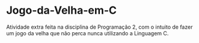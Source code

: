 # Jogo-da-Velha-em-C

Atividade extra feita na disciplina de Programação 2, com o intuito de fazer um jogo da velha que não perca nunca utilizando a Linguagem C.
